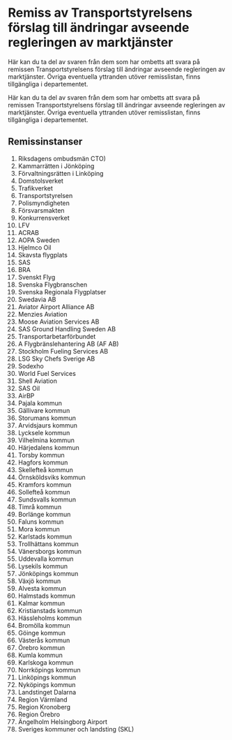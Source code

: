 # Remiss av Transportstyrelsens förslag till ändringar avseende regleringen av marktjänster

Här kan du ta del av svaren från dem som har ombetts att svara på remissen Transportstyrelsens förslag till ändringar avseende regleringen av marktjänster. Övriga eventuella yttranden utöver remisslistan, finns tillgängliga i departementet.

Här kan du ta del av svaren från dem som har ombetts att svara på remissen Transportstyrelsens förslag till ändringar avseende regleringen av marktjänster. Övriga eventuella yttranden utöver remisslistan, finns tillgängliga i departementet.

## Remissinstanser

1. Riksdagens ombudsmän CTO)
2. Kammarrätten i Jönköping
3. Förvaltningsrätten i Linköping
4. Domstolsverket
5. Trafikverket
6. Transportstyrelsen
7. Polismyndigheten
8. Försvarsmakten
9. Konkurrensverket
10. LFV
11. ACRAB
12. AOPA Sweden
13. Hjelmco Oil
14. Skavsta flygplats
15. SAS
16. BRA
17. Svenskt Flyg
18. Svenska Flygbranschen
19. Svenska Regionala Flygplatser
20. Swedavia AB
21. Aviator Airport Alliance AB
22. Menzies Aviation
23. Moose Aviation Services AB
24. SAS Ground Handling Sweden AB
25. Transportarbetarförbundet
26. A Flygbränslehantering AB (AF AB)
27. Stockholm Fueling Services AB
28. LSG Sky Chefs Sverige AB
29. Sodexho
30. World Fuel Services
31. Shell Aviation
32. SAS Oil
33. AirBP
34. Pajala kommun
35. Gällivare kommun
36. Storumans kommun
37. Arvidsjaurs kommun
38. Lycksele kommun
39. Vilhelmina kommun
40. Härjedalens kommun
41. Torsby kommun
42. Hagfors kommun
43. Skellefteå kommun
44. Örnsköldsviks kommun
45. Kramfors kommun
46. Sollefteå kommun
47. Sundsvalls kommun
48. Timrå kommun
49. Borlänge kommun
50. Faluns kommun
51. Mora kommun
52. Karlstads kommun
53. Trollhättans kommun
54. Vänersborgs kommun
55. Uddevalla kommun
56. Lysekils kommun
57. Jönköpings kommun
58. Växjö kommun
59. Alvesta kommun
60. Halmstads kommun
61. Kalmar kommun
62. Kristianstads kommun
63. Hässleholms kommun
64. Bromölla kommun
65. Göinge kommun
66. Västerås kommun
67. Örebro kommun
68. Kumla kommun
69. Karlskoga kommun
70. Norrköpings kommun
71. Linköpings kommun
72. Nyköpings kommun
73. Landstinget Dalarna
74. Region Värmland
75. Region Kronoberg
76. Region Örebro
77. Ängelholm Helsingborg Airport
78. Sveriges kommuner och landsting (SKL)
